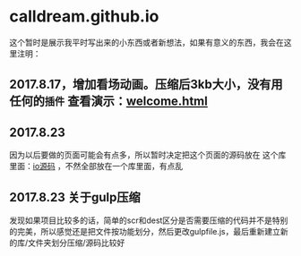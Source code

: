 # calldream.github.io
这个暂时是展示我平时写出来的小东西或者新想法，如果有意义的东西，我会在这里注明：


## 2017.8.17，增加看场动画。压缩后3kb大小，没有用任何的`插件`   查看演示：[welcome.html](https://calldream.github.io/dest/welcome.html)

## 2017.8.23
因为以后要做的页面可能会有点多，所以暂时决定把这个页面的源码放在 这个库里面：[io源码](https://github.com/calldream/gitOne) ，不然全部放在一个库里面，有点乱

## 2017.8.23  关于gulp压缩
发现如果项目比较多的话，简单的scr和dest区分是否需要压缩的代码并不是特别的完美，所以感觉还是把文件按功能划分，然后更改gulpfile.js，最后重新建立新的库/文件夹划分压缩/源码比较好